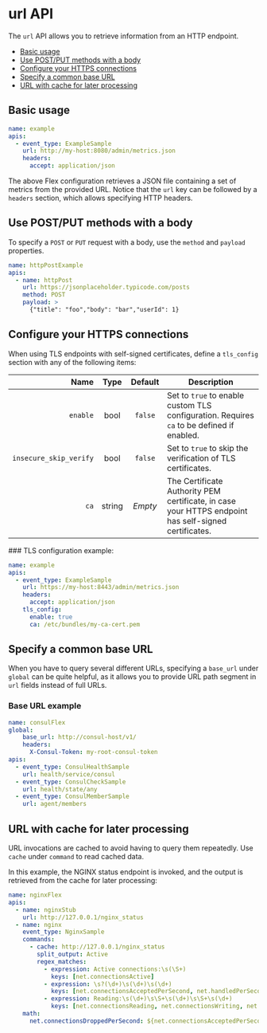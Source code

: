 # url API

The `url` API allows you to retrieve information from an HTTP endpoint. 

* [Basic usage](#Basicusage)
* [Use POST/PUT methods with a body](#UsePOSTPUTmethodswithabody)
* [Configure your HTTPS connections](#ConfigureyourHTTPSconnections)
* [Specify a common base URL](#SpecifyacommonbaseURL)
* [URL with cache for later processing](#URLwithcacheforlaterprocessing)

##  <a name='Basicusage'></a>Basic usage

```yaml 
name: example
apis:
  - event_type: ExampleSample
    url: http://my-host:8080/admin/metrics.json
    headers:
      accept: application/json
```

The above Flex configuration retrieves a JSON file containing a set of metrics from the provided URL. Notice that the `url` key can be followed by a `headers` section, which allows specifying HTTP headers.

##  <a name='UsePOSTPUTmethodswithabody'></a>Use POST/PUT methods with a body

To specify a `POST` or `PUT` request with a body, use the `method` and `payload` properties.

```yaml
name: httpPostExample 
apis: 
  - name: httpPost
    url: https://jsonplaceholder.typicode.com/posts
    method: POST
    payload: > 
      {"title": "foo","body": "bar","userId": 1}
```

##  <a name='ConfigureyourHTTPSconnections'></a>Configure your HTTPS connections

When using TLS endpoints with self-signed certificates, define a `tls_config` section with any of the following items:

| Name | Type | Default | Description |
|---:|:---:|:---:|---|
| `enable` | bool | `false` | Set to `true` to enable custom TLS configuration. Requires `ca` to be defined if enabled. |
| `insecure_skip_verify` | bool | `false` | Set to `true` to skip the verification of TLS certificates. |
| `ca` | string | _Empty_ | The Certificate Authority PEM certificate, in case your HTTPS endpoint has self-signed certificates. |  

### TLS configuration example:

```yaml
name: example
apis:
  - event_type: ExampleSample
    url: https://my-host:8443/admin/metrics.json
    headers:
      accept: application/json
    tls_config:
      enable: true
      ca: /etc/bundles/my-ca-cert.pem
```

##  <a name='SpecifyacommonbaseURL'></a>Specify a common base URL

When you have to query several different URLs, specifying a `base_url` under `global` can be quite helpful, as it allows you to provide URL path segment in `url` fields instead of full URLs.

###  Base URL example

```yaml
name: consulFlex
global:
    base_url: http://consul-host/v1/
    headers:
      X-Consul-Token: my-root-consul-token
apis:
  - event_type: ConsulHealthSample
    url: health/service/consul
  - event_type: ConsulCheckSample
    url: health/state/any
  - event_type: ConsulMemberSample
    url: agent/members
```

##  <a name='URLwithcacheforlaterprocessing'></a>URL with cache for later processing

URL invocations are cached to avoid having to query them repeatedly. Use `cache` under `command` to read cached data.

In this example, the NGINX status endpoint is invoked, and the output is retrieved from the cache for later processing:

```yaml
name: nginxFlex
apis:
  - name: nginxStub
    url: http://127.0.0.1/nginx_status
  - name: nginx
    event_type: NginxSample
    commands:
      - cache: http://127.0.0.1/nginx_status
        split_output: Active
        regex_matches:
          - expression: Active connections:\s(\S+)
            keys: [net.connectionsActive]
          - expression: \s?(\d+)\s(\d+)\s(\d+)
            keys: [net.connectionsAcceptedPerSecond, net.handledPerSecond, net.requestsPerSecond]
          - expression: Reading:\s(\d+)\s\S+\s(\d+)\s\S+\s(\d+)
            keys: [net.connectionsReading, net.connectionsWriting, net.connectionsWaiting]
    math:
      net.connectionsDroppedPerSecond: ${net.connectionsAcceptedPerSecond} - ${net.handledPerSecond}
```
